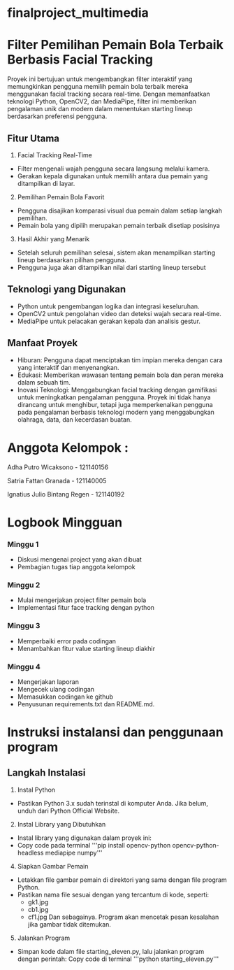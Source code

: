 # finalproject_multimedia
# Filter Pemilihan Pemain Bola Terbaik Berbasis Facial Tracking

Proyek ini bertujuan untuk mengembangkan filter interaktif yang memungkinkan pengguna memilih pemain bola terbaik mereka menggunakan facial tracking secara real-time. Dengan memanfaatkan teknologi Python, OpenCV2, dan MediaPipe, filter ini memberikan pengalaman unik dan modern dalam menentukan starting lineup berdasarkan preferensi pengguna.

## Fitur Utama
1. Facial Tracking Real-Time
- Filter mengenali wajah pengguna secara langsung melalui kamera.
- Gerakan kepala digunakan untuk memilih antara dua pemain yang ditampilkan di layar.
2. Pemilihan Pemain Bola Favorit
- Pengguna disajikan komparasi visual dua pemain dalam setiap langkah pemilihan.
- Pemain bola yang dipilih merupakan pemain terbaik disetiap posisinya
3. Hasil Akhir yang Menarik
- Setelah seluruh pemilihan selesai, sistem akan menampilkan starting lineup berdasarkan pilihan pengguna.
- Pengguna juga akan ditampilkan nilai dari starting lineup tersebut

## Teknologi yang Digunakan
- Python untuk pengembangan logika dan integrasi keseluruhan.
- OpenCV2 untuk pengolahan video dan deteksi wajah secara real-time.
- MediaPipe untuk pelacakan gerakan kepala dan analisis gestur.

## Manfaat Proyek
- Hiburan: Pengguna dapat menciptakan tim impian mereka dengan cara yang interaktif dan menyenangkan.
- Edukasi: Memberikan wawasan tentang pemain bola dan peran mereka dalam sebuah tim.
- Inovasi Teknologi: Menggabungkan facial tracking dengan gamifikasi untuk meningkatkan pengalaman pengguna.
Proyek ini tidak hanya dirancang untuk menghibur, tetapi juga memperkenalkan pengguna pada pengalaman berbasis teknologi modern yang menggabungkan olahraga, data, dan kecerdasan buatan.
# Anggota Kelompok :
Adha Putro Wicaksono - 121140156


Satria Fattan Granada - 121140005


Ignatius Julio Bintang Regen - 121140192

# Logbook Mingguan

### Minggu 1
- Diskusi mengenai project yang akan dibuat
- Pembagian tugas tiap anggota kelompok

### Minggu 2
- Mulai mengerjakan project filter pemain bola
- Implementasi fitur face tracking dengan python

### Minggu 3
- Memperbaiki error pada codingan
- Menambahkan fitur value starting lineup diakhir

### Minggu 4
- Mengerjakan laporan
- Mengecek ulang codingan
- Memasukkan codingan ke github
- Penyusunan requirements.txt dan README.md.

# Instruksi instalansi dan penggunaan program
## Langkah Instalasi
1. Instal Python
- Pastikan Python 3.x sudah terinstal di komputer Anda. Jika belum, unduh dari Python Official Website.

2. Instal Library yang Dibutuhkan
- Instal library yang digunakan dalam proyek ini:
- Copy code pada terminal 
'''pip install opencv-python opencv-python-headless mediapipe numpy'''

4. Siapkan Gambar Pemain
- Letakkan file gambar pemain di direktori yang sama dengan file program Python.
- Pastikan nama file sesuai dengan yang tercantum di kode, seperti:
  - gk1.jpg
  - cb1.jpg
  - cf1.jpg
  Dan sebagainya.
  Program akan mencetak pesan kesalahan jika gambar tidak ditemukan.

5. Jalankan Program
- Simpan kode dalam file starting_eleven.py, lalu jalankan program dengan perintah:
Copy code di terminal
'''python starting_eleven.py'''
